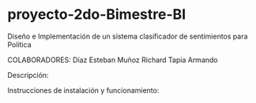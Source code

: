 # proyecto-2do-Bimestre-BI
Diseño e Implementación de un sistema clasificador de sentimientos para Política

COLABORADORES:
              Díaz Esteban
              Muñoz Richard
              Tapia Armando
              
Descripción:



Instrucciones de instalación y funcionamiento:

